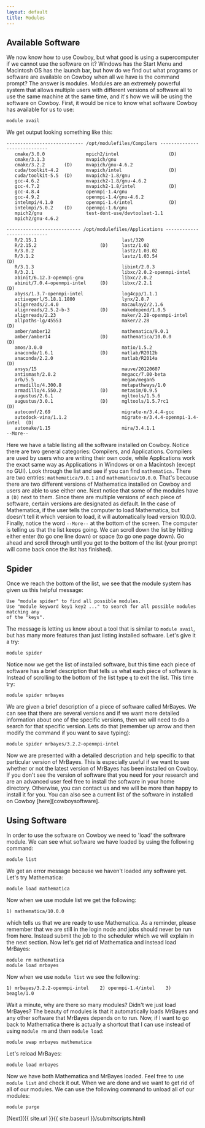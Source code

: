 ```yaml
---
layout: default
title: Modules
---
```



Available Software
------------------
We now know how to use Cowboy, but what good is using a supercomputer if we cannot use the software on it? Windows has the Start Menu and Macintosh OS has the launch bar, but how do we find out what programs or software are available on Cowboy when all we have is the command prompt? The answer is modules. Modules are an extremely powerful system that allows multiple users with different versions of software all to use the same machine at the same time, and it's how we will be using the software on Cowboy. First, it would be nice to know what software Cowboy has available for us to use:

	module avail

We get output looking something like this:

	---------------------------- /opt/modulefiles/Compilers -----------------------------
	   cmake/3.0.0               mpich2/intel                  (D)
	   cmake/3.1.3               mvapich/gnu
	   cmake/3.2.2       (D)     mvapich/gnu-4.6.2
	   cuda/toolkit-4.2          mvapich/intel                 (D)
	   cuda/toolkit-5.5  (D)     mvapich2-1.8/gnu
	   gcc-4.6.2                 mvapich2-1.8/gnu-4.6.2
	   gcc-4.7.2                 mvapich2-1.8/intel            (D)
	   gcc-4.8.4                 openmpi-1.4/gnu
	   gcc-4.9.2                 openmpi-1.4/gnu-4.6.2
	   intelmpi/4.1.0            openmpi-1.4/intel             (D)
	   intelmpi/5.0.2    (D)     openmpi-1.6/gnu
	   mpich2/gnu                test-dont-use/devtoolset-1.1
	   mpich2/gnu-4.6.2
	
	--------------------------- /opt/modulefiles/Applications ---------------------------
	   R/2.15.1                               last/320
	   R/2.15.2                       (D)     lastz/1.02
	   R/3.0.2                                lastz/1.03.02
	   R/3.1.2                                lastz/1.03.54                      (D)
	   R/3.1.3                                libint/2.0.3
	   R/3.2.1                                libxc/2.0.2-openmpi-intel
	   abinit/6.12.3-openmpi-gnu              libxc/2.0.2
	   abinit/7.0.4-openmpi-intel     (D)     libxc/2.2.1                        (D)
	   abyss/1.3.7-openmpi-intel              log4cpp/1.1.1
	   activeperl/5.18.1.1800                 lynx/2.8.7
	   alignreads/2.4.0                       macaulay2/2.1.6
	   alignreads/2.5.2-b-3           (D)     makedepend/1.0.5
	   alignreads/2.23                        maker/2.28-openmpi-intel
	   allpaths-lg/45553                      maker/2.28                         (D)
	   amber/amber12                          mathematica/9.0.1
	   amber/amber14                  (D)     mathematica/10.0.0                 (D)
	   amos/3.0.0                             matio/1.5.2
	   anaconda/1.6.1                 (D)     matlab/R2012b
	   anaconda/2.2.0                         matlab/R2014a                      (D)
	   ansys/15                               mauve/20120607
	   antismash/2.0.2                        megacc/7.00-beta
	   arb/5.5                                megan/megan5
	   armadillo/4.300.8                      metapathways/1.0
	   armadillo/4.550.2              (D)     metasim/0.9.5
	   augustus/2.6.1                         mgltools/1.5.6
	   augustus/3.0.1                 (D)     mgltools/1.5.7rc1                  (D)
	   autoconf/2.69                          migrate-n/3.4.4-gcc
	   autodock-vina/1.1.2                    migrate-n/3.4.4-openmpi-1.4-intel  (D)
	   automake/1.15                          mira/3.4.1.1
	--More--

Here we have a table listing all the software installed on Cowboy. Notice there are two general categories: Compilers, and Applications. Compilers are used by users who are writing their own code, while Applications work the exact same way as Applications in Windows or on a Macintosh (except no GUI). Look through the list and see if you can find `mathematica.` There are two entries: `mathematica/9.0.1` and `mathematica/10.0.0`. That's because there are two different versions of Mathematica installed on Cowboy and users are able to use either one. Next notice that some of the modules have a `(D)` next to them. Since there are multiple versions of each piece of software, certain versions are designated as default. In the case of Mathematica, if the user tells the computer to load Mathematica, but doesn't tell it which version to load, it will automatically load version 10.0.0. Finally, notice the word `--More--` at the bottom of the screen. The computer is telling us that the list keeps going. We can scroll down the list by hitting either enter (to go one line down) or space (to go one page down). Go ahead and scroll through until you get to the bottom of the list (your prompt will come back once the list has finished).

Spider
------
Once we reach the bottom of the list, we see that the module system has given us this helpful message:

	Use "module spider" to find all possible modules. 
	Use "module keyword key1 key2 ..." to search for all possible modules matching any 
	of the "keys". 

The message is letting us know about a tool that is similar to `module avail`, but has many more features than just listing installed software. Let's give it a try:

	module spider

Notice now we get the list of installed software, but this time each piece of software has a brief description that tells us what each piece of software is. Instead of scrolling to the bottom of the list type `q` to exit the list. This time try:

	module spider mrbayes

We are given a brief description of a piece of software called MrBayes. We can see that there are several versions and if we want more detailed information about one of the specific versions, then we will need to do a search for that specific version. Lets do that (remember up arrow and then modify the command if you want to save typing):

	module spider mrbayes/3.2.2-openmpi-intel

Now we are presented with a detailed description and help specific to that particular version of MrBayes. This is especially useful if we want to see whether or not the latest version of MrBayes has been installed on Cowboy. If you don't see the version of software that you need for your research and are an advanced user feel free to install the software in your home directory. Otherwise, you can contact us and we will be more than happy to install it for you. You can also see a current list of the software in installed on Cowboy [here][cowboysoftware].

Using Software
--------------

In order to use the software on Cowboy we need to 'load' the software module. We can see what software we have loaded by using the following command:

	module list

We get an error message because we haven't loaded any software yet. Let's try Mathematica:

	module load mathematica

Now when we use module list we get the following:

	1) mathematica/10.0.0

which tells us that we are ready to use Mathematica. As a reminder, please remember that we are still in the login node and jobs should never be run from here. Instead submit the job to the scheduler which we will explain in the next section. Now let's get rid of Mathematica and instead load MrBayes:

	module rm mathematica
	module load mrbayes

Now when we use `module list` we see the following:

	1) mrbayes/3.2.2-openmpi-intel    2) openmpi-1.4/intel    3) beagle/1.0

Wait a minute, why are there so many modules? Didn't we just load MrBayes? The beauty of modules is that it automatically loads MrBayes and any other software that MrBayes depends on to run. Now, if I want to go back to Mathematica there is actually a shortcut that I can use instead of using `module rm` and then `module load`:

	module swap mrbayes mathematica

Let's reload MrBayes:

	module load mrbayes

Now we have both Mathematica and MrBayes loaded. Feel free to use `module list` and check it out. When we are done and we want to get rid of all of our modules. We can use the following command to unload all of our modules:

	module purge

[Next]({{ site.url }}{{ site.baseurl }}/submitscripts.html)
